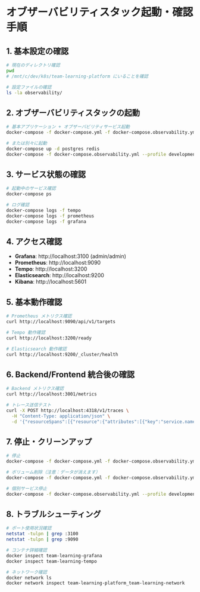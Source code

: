 # オブザーバビリティスタック起動・確認手順

## 1. 基本設定の確認
```bash
# 現在のディレクトリ確認
pwd
# /mnt/c/dev/k8s/team-learning-platform にいることを確認

# 設定ファイルの確認
ls -la observability/
```

## 2. オブザーバビリティスタックの起動
```bash
# 基本アプリケーション + オブザーバビリティサービス起動
docker-compose -f docker-compose.yml -f docker-compose.observability.yml --profile development up -d

# または別々に起動
docker-compose up -d postgres redis
docker-compose -f docker-compose.observability.yml --profile development up -d
```

## 3. サービス状態の確認
```bash
# 起動中のサービス確認
docker-compose ps

# ログ確認
docker-compose logs -f tempo
docker-compose logs -f prometheus
docker-compose logs -f grafana
```

## 4. アクセス確認
- **Grafana**: http://localhost:3100 (admin/admin)
- **Prometheus**: http://localhost:9090
- **Tempo**: http://localhost:3200
- **Elasticsearch**: http://localhost:9200
- **Kibana**: http://localhost:5601

## 5. 基本動作確認
```bash
# Prometheus メトリクス確認
curl http://localhost:9090/api/v1/targets

# Tempo 動作確認
curl http://localhost:3200/ready

# Elasticsearch 動作確認
curl http://localhost:9200/_cluster/health
```

## 6. Backend/Frontend 統合後の確認
```bash
# Backend メトリクス確認
curl http://localhost:3001/metrics

# トレース送信テスト
curl -X POST http://localhost:4318/v1/traces \
  -H "Content-Type: application/json" \
  -d '{"resourceSpans":[{"resource":{"attributes":[{"key":"service.name","value":{"stringValue":"test-service"}}]},"instrumentationLibrarySpans":[{"spans":[{"traceId":"12345678901234567890123456789012","spanId":"1234567890123456","name":"test-span","kind":"SPAN_KIND_INTERNAL","startTimeUnixNano":"1640995200000000000","endTimeUnixNano":"1640995201000000000"}]}]}]}'
```

## 7. 停止・クリーンアップ
```bash
# 停止
docker-compose -f docker-compose.yml -f docker-compose.observability.yml down

# ボリューム削除（注意：データが消えます）
docker-compose -f docker-compose.yml -f docker-compose.observability.yml down -v

# 個別サービス停止
docker-compose -f docker-compose.observability.yml --profile development down
```

## 8. トラブルシューティング
```bash
# ポート使用状況確認
netstat -tulpn | grep :3100
netstat -tulpn | grep :9090

# コンテナ詳細確認
docker inspect team-learning-grafana
docker inspect team-learning-tempo

# ネットワーク確認
docker network ls
docker network inspect team-learning-platform_team-learning-network
```
